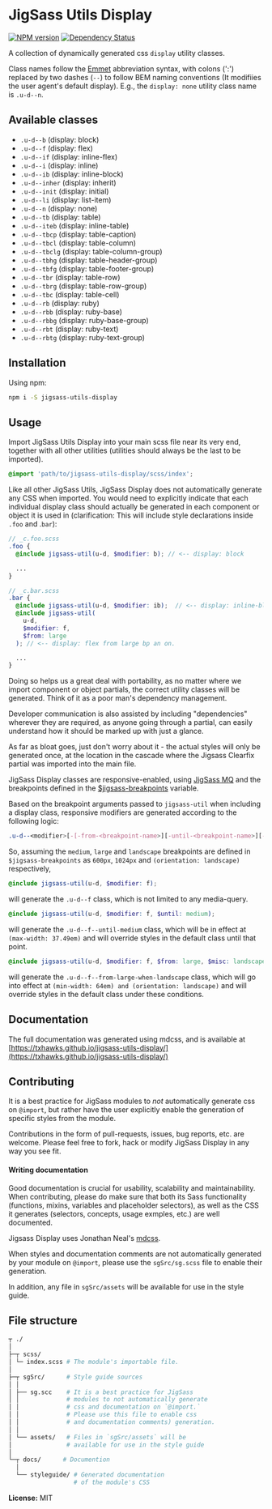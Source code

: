 # JigSass Utils Display
[![NPM version][npm-image]][npm-url]  [![Dependency Status][daviddm-image]][daviddm-url]   

A collection of dynamically generated css `display` utility classes.

Class names follow the [Emmet](http://docs.emmet.io/cheat-sheet/) abbreviation
syntax, with colons (':') replaced by two dashes (`--`) to follow BEM naming
conventions (It modifiies the user agent's default display).
E.g., the `display: none` utility class name is `.u-d--n`.

## Available classes

  - `.u-d--b` (display: block)
  - `.u-d--f` (display: flex)
  - `.u-d--if` (display: inline-flex)
  - `.u-d--i` (display: inline)
  - `.u-d--ib` (display: inline-block)
  - `.u-d--inher` (display: inherit)
  - `.u-d--init` (display: initial)
  - `.u-d--li` (display: list-item)
  - `.u-d--n` (display: none)
  - `.u-d--tb` (display: table)
  - `.u-d--iteb` (display: inline-table)
  - `.u-d--tbcp` (display: table-caption)
  - `.u-d--tbcl` (display: table-column)
  - `.u-d--tbclg` (display: table-column-group)
  - `.u-d--tbhg` (display: table-header-group)
  - `.u-d--tbfg` (display: table-footer-group)
  - `.u-d--tbr` (display: table-row)
  - `.u-d--tbrg` (display: table-row-group)
  - `.u-d--tbc` (display: table-cell)
  - `.u-d--rb` (display: ruby)
  - `.u-d--rbb` (display: ruby-base)
  - `.u-d--rbbg` (display: ruby-base-group)
  - `.u-d--rbt` (display: ruby-text)
  - `.u-d--rbtg` (display: ruby-text-group)


## Installation

Using npm:

```sh
npm i -S jigsass-utils-display
```


## Usage
Import JigSass Utils Display into your main scss file near its very end, together with all
other utilities (utilities should always be the last to be imported).

```scss
@import 'path/to/jigsass-utils-display/scss/index';
```

Like all other JigSass Utils, JigSass Display does not automatically generate any CSS
when imported. You would need to explicitly indicate that each individual display
class should actually be generated in each component or object it is used in
(clarification: This will include style declarations inside `.foo` and .`bar`):

```scss
// _c.foo.scss
.foo {
  @include jigsass-util(u-d, $modifier: b); // <-- display: block

  ...
}
```

```scss
// _c.bar.scss
.bar {
  @include jigsass-util(u-d, $modifier: ib);  // <-- display: inline-block
  @include jigsass-util(
    u-d,
    $modifier: f,
    $from: large
  ); // <-- display: flex from large bp an on.

  ...
}
```

Doing so helps us a great deal with portability, as no matter where we import component or object
partials, the correct utility classes will be generated. Think of it as a poor man's dependency
management.

Developer communication is also assisted by including "dependencies" wherever they are required,
as anyone going through a partial, can easily understand how it should be marked up with just a
glance.

As far as bloat goes, just don't worry about it - the actual styles will only be generated once,
at the location in the cascade where the Jigsass Clearfix partial was imported into the main file.


JigSass Display classes are responsive-enabled, using [JigSass MQ](https://txhawks.github.io/jigsass-tools-mq/)
and the breakpoints defined in the [$jigsass-breakpoints](https://txhawks.github.io/jigsass-tools-mq/#variable-jigsass-breakpoints) variable.

Based on the breakpoint arguments passed to `jigsass-util` when including a display class, responsive
modifiers are generated according to the following logic:

```scss
.u-d--<modifier>[-[-from-<breakpoint-name>][-until-<breakpoint-name>][-misc-<breakpoint-name>]]
```

So, assuming the `medium`, `large` and `landscape` breakpoints are defined in `$jigsass-breakpoints`
as `600px`, `1024px` and `(orientation: landscape)` respectively,

```scss
@include jigsass-util(u-d, $modifier: f);
```
will generate the `.u-d--f` class, which is not limited to any media-query.

```scss
@include jigsass-util(u-d, $modifier: f, $until: medium);
```

will generate the `.u-d--f--until-medium` class, which will be in effect at
`(max-width: 37.49em)` and will override styles in the default class until that point.

```scss
@include jigsass-util(u-d, $modifier: f, $from: large, $misc: landscape);
```

will generate the `.u-d--f--from-large-when-landscape` class, which will go into
effect at `(min-width: 64em) and (orientation: landscape)` and will override styles in the default
class under these  conditions.

## Documentation

The full documentation was generated using mdcss, and is available at 
[https://txhawks.github.io/jigsass-utils-display/](https://txhawks.github.io/jigsass-utils-display/)

## Contributing

It is a best practice for JigSass modules to *not* automatically generate css on `@import`, but 
rather have the user explicitly enable the generation of specific styles from the module.

Contributions in the form of pull-requests, issues, bug reports, etc. are welcome.
Please feel free to fork, hack or modify JigSass Display in any way you see fit.

#### Writing documentation

Good documentation is crucial for usability, scalability and maintainability. When 
contributing, please do make sure that both its Sass functionality (functions, mixins, 
variables and placeholder selectors), as well as the CSS it generates (selectors, 
concepts, usage exmples, etc.) are well documented.

Jigsass Display uses Jonathan Neal's [mdcss](//github.com/jonathantneal/mdcss).

When styles and documentation comments are not automatically generated by your module on `@import`,
please use the `sgSrc/sg.scss` file to enable their generation.

In addition, any file in `sgSrc/assets` will be available for use in the style guide.



## File structure
```bash
┬ ./
│
├─┬ scss/ 
│ └─ index.scss # The module's importable file.
│
├─┬ sgSrc/      # Style guide sources
│ │
│ ├── sg.scc    # It is a best practice for JigSass 
│ │             # modules to not automatically generate 
│ │             # css and documentation on `@import.` 
│ │             # Please use this file to enable css
│ │             # and documentation comments) generation.
│ │
│ └── assets/   # Files in `sgSrc/assets` will be 
│               # available for use in the style guide
│
└─┬ docs/      # Documention
  │
  └── styleguide/ # Generated documentation 
                  # of the module's CSS
```


**License:** MIT



[npm-image]: https://badge.fury.io/js/jigsass-utils-display.svg
[npm-url]: https://npmjs.org/package/jigsass-utils-display

[daviddm-image]: https://david-dm.org/TxHawks/jigsass-utils-display.svg?theme=shields.io
[daviddm-url]: https://david-dm.org/TxHawks/jigsass-utils-display
